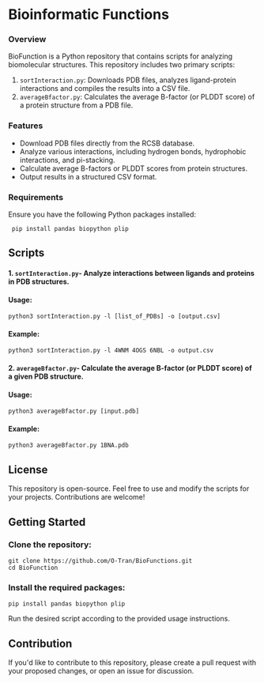 # Bioinformatic Functions
### Overview
BioFunction is a Python repository that contains scripts for analyzing biomolecular structures. This repository includes two primary scripts:

1. ```sortInteraction.py```: Downloads PDB files, analyzes ligand-protein interactions and compiles the results into a CSV file.
2. ```averageBfactor.py```: Calculates the average B-factor (or PLDDT score) of a protein structure from a PDB file.

### Features
- Download PDB files directly from the RCSB database.
- Analyze various interactions, including hydrogen bonds, hydrophobic interactions, and pi-stacking.
- Calculate average B-factors or PLDDT scores from protein structures.
- Output results in a structured CSV format.

### Requirements
Ensure you have the following Python packages installed:

     pip install pandas biopython plip

## Scripts
#### 1. ```sortInteraction.py```- Analyze interactions between ligands and proteins in PDB structures.
#### Usage:
    python3 sortInteraction.py -l [list_of_PDBs] -o [output.csv] 
#### Example:
    python3 sortInteraction.py -l 4WNM 4OGS 6NBL -o output.csv 

#### 2. ```averageBfactor.py```- Calculate the average B-factor (or PLDDT score) of a given PDB structure.

#### Usage:
    python3 averageBfactor.py [input.pdb]

#### Example:
    python3 averageBfactor.py 1BNA.pdb

## License
This repository is open-source. Feel free to use and modify the scripts for your projects. Contributions are welcome!

## Getting Started
### Clone the repository:


    git clone https://github.com/O-Tran/BioFunctions.git
    cd BioFunction

### Install the required packages:

    pip install pandas biopython plip

Run the desired script according to the provided usage instructions.

## Contribution
If you'd like to contribute to this repository, please create a pull request with your proposed changes, or open an issue for discussion.
